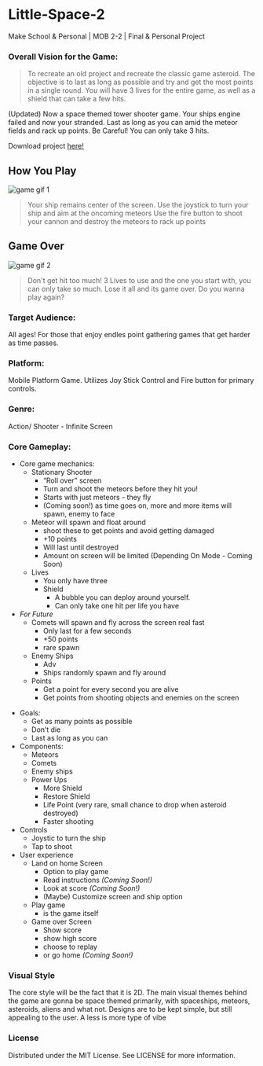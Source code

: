 # Little-Space-2
Make School &amp; Personal | MOB 2-2 | Final &amp; Personal Project

### Overall Vision for the Game:
> To recreate an old project and recreate the classic game asteroid. The objective is to last as long as possible and try and get the most points in a single round. You will have 3 lives for the entire game, as well as a shield that can take a few hits.

(Updated) Now a space themed tower shooter game. Your ships engine failed and now your stranded. Last as long as you can amid the meteor fields and rack up points. Be Careful! You can only take 3 hits.

Download project [here!](https://github.com/KitsuneNoctus/Little-Space-2/archive/master.zip)

## How You Play
![game gif 1](Gifs/game1.gif)
> Your ship remains center of the screen. Use the joystick to turn your ship and aim at the oncoming meteors
> Use the fire button to shoot your cannon and destroy the meteors to rack up points

## Game Over
![game gif 2](Gifs/game2.gif)
> Don't get hit too much! 3 Lives to use and the one you start with, you can only take so much. Lose it all and its game over. 
> Do you wanna play again?

### Target Audience:
All ages! For those that enjoy endles point gathering games that get harder as time passes.

### Platform:
Mobile Platform Game. Utilizes Joy Stick Control and Fire button for primary controls.

### Genre:
Action/ Shooter - Infinite Screen

### Core Gameplay:
- Core game mechanics:
  - Stationary Shooter
    - “Roll over” screen
    - Turn and shoot the meteors before they hit you!
    - Starts with just meteors - they fly 
    - (Coming soon!) as time goes on, more and more items will spawn, enemy to face
  - Meteor will spawn and float around 
    - shoot these to get points and avoid getting damaged
    - +10 points
    - Will last until destroyed
    - Amount on screen will be limited (Depending On Mode - Coming Soon)
  - Lives
      - You only have three
    - Shield
      - A bubble you can deploy around yourself.
      - Can only take one hit per life you have
- *For Future*
  - Comets will spawn and fly across the screen real fast
    - Only last for a few seconds
    - +50 points
    - rare spawn
  - Enemy Ships
    - Adv
    - Ships randomly spawn and fly around 
  - Points
    - Get a point for every second you are alive
    - Get points from shooting objects and enemies on the screen
>
- Goals:
  - Get as many points as possible
  - Don’t die
  - Last as long as you can
- Components:
  - Meteors
  - Comets
  - Enemy ships
  - Power Ups
    - More Shield
    - Restore Shield
    - Life Point (very rare, small chance to drop when asteroid destroyed)
    - Faster shooting
- Controls
  - Joystic to turn the ship
  - Tap to shoot
- User experience
  - Land on home Screen
    - Option to play game
    - Read instructions *(Coming Soon!)*
    - Look at score *(Coming Soon!)*
    - (Maybe) Customize screen and ship option
  - Play game
    - is the game itself
  - Game over Screen
    - Show score
    - show high score
    - choose to replay
    - or go home *(Coming Soon!)*
    
### Visual Style
The core style will be the fact that it is 2D. The main visual themes behind the game are gonna be space themed primarily, with spaceships, meteors, asteroids, aliens and what not. Designs are to be kept simple, but still appealing to the user. A less is more type of vibe

### License
Distributed under the MIT License. See LICENSE for more information.
